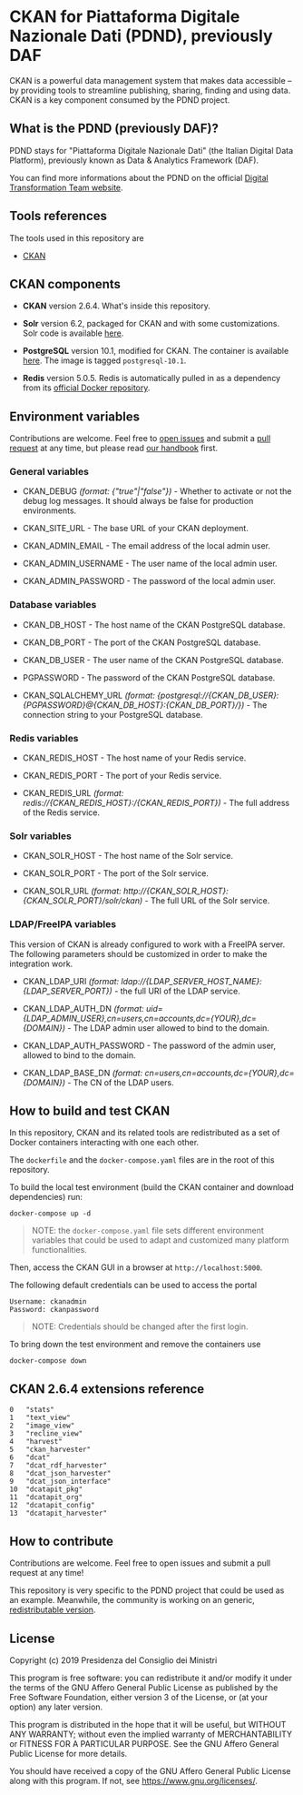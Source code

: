# CKAN for Piattaforma Digitale Nazionale Dati (PDND), previously DAF

CKAN is a powerful data management system that makes data accessible – by providing tools to streamline publishing, sharing, finding and using data. CKAN is a key component consumed by the PDND project.

## What is the PDND (previously DAF)?

PDND stays for "Piattaforma Digitale Nazionale Dati" (the Italian Digital Data Platform), previously known as Data & Analytics Framework (DAF).

You can find more informations about the PDND on the official [Digital Transformation Team website](https://teamdigitale.governo.it/it/projects/daf.htm).

## Tools references

The tools used in this repository are

* [CKAN](https://ckan.org/)

## CKAN components

* **CKAN** version 2.6.4. What's inside this repository.

* **Solr** version 6.2, packaged for CKAN and with some customizations. Solr code is available [here](https://github.com/teamdigitale/daf-ckan-solr).

* **PostgreSQL** version 10.1, modified for CKAN. The container is available [here](https://hub.docker.com/r/geosolutionsit/dati-ckan-docker/tags). The image is tagged `postgresql-10.1`.

* **Redis** version 5.0.5. Redis is automatically pulled in as a dependency from its [official Docker repository](https://hub.docker.com/_/redis).

## Environment variables

Contributions are welcome. Feel free to [open issues](./issues) and submit a [pull request](./pulls) at any time, but please read [our handbook](https://github.com/teamdigitale/daf-handbook) first.

### General variables

* CKAN_DEBUG *(format: {"true"|"false"})* - Whether to activate or not the debug log messages. It should always be false for production environments.

* CKAN_SITE_URL - The base URL of your CKAN deployment.

* CKAN_ADMIN_EMAIL - The email address of the local admin user.

* CKAN_ADMIN_USERNAME - The user name of the local admin user.

* CKAN_ADMIN_PASSWORD - The password of the local admin user.

### Database variables

* CKAN_DB_HOST - The host name of the CKAN PostgreSQL database.

* CKAN_DB_PORT - The port of the CKAN PostgreSQL database.

* CKAN_DB_USER - The user name of the CKAN PostgreSQL database.

* PGPASSWORD - The password of the CKAN PostgreSQL database.

* CKAN_SQLALCHEMY_URL *(format: {postgresql://{CKAN_DB_USER}:{PGPASSWORD}@{CKAN_DB_HOST}:{CKAN_DB_PORT}/})* - The connection string to your PostgreSQL database.

### Redis variables

* CKAN_REDIS_HOST - The host name of your Redis service.

* CKAN_REDIS_PORT - The port of your Redis service.

* CKAN_REDIS_URL *(format: redis://{CKAN_REDIS_HOST}:/{CKAN_REDIS_PORT})* - The full address of the Redis service.

### Solr variables

* CKAN_SOLR_HOST - The host name of the Solr service.

* CKAN_SOLR_PORT - The port of the Solr service.

* CKAN_SOLR_URL *(format: http://{CKAN_SOLR_HOST}:{CKAN_SOLR_PORT}/solr/ckan)* - The full URL of the Solr service.

### LDAP/FreeIPA variables

This version of CKAN is already configured to work with a FreeIPA server. The following parameters should be customized in order to make the integration work.

* CKAN_LDAP_URI *(format: ldap://{LDAP_SERVER_HOST_NAME}:{LDAP_SERVER_PORT})* - the full URI of the LDAP service.

* CKAN_LDAP_AUTH_DN *(format: uid={LDAP_ADMIN_USER},cn=users,cn=accounts,dc={YOUR},dc={DOMAIN})* - The LDAP admin user allowed to bind to the domain.

* CKAN_LDAP_AUTH_PASSWORD - The password of the admin user, allowed to bind to the domain.

* CKAN_LDAP_BASE_DN *(format: cn=users,cn=accounts,dc={YOUR},dc={DOMAIN})* - The CN of the LDAP users.

## How to build and test CKAN

In this repository, CKAN and its related tools are redistributed as a set of Docker containers interacting with one each other.

The `dockerfile` and the `docker-compose.yaml` files are in the root of this repository.

To build the local test environment (build the CKAN container and download dependencies) run:

```shell
docker-compose up -d
```

>NOTE: the `docker-compose.yaml` file sets different environment variables that could be used to adapt and customized many platform functionalities.

Then, access the CKAN GUI in a browser at `http://localhost:5000`.

The following default credentials can be used to access the portal

```
Username: ckanadmin
Password: ckanpassword
```

> NOTE: Credentials should be changed after the first login.

To bring down the test environment and remove the containers use

```shell
docker-compose down
```

## CKAN 2.6.4 extensions reference

```
0   "stats"
1   "text_view"
2   "image_view"
3   "recline_view"
4   "harvest"
5   "ckan_harvester"
6   "dcat"
7   "dcat_rdf_harvester"
8   "dcat_json_harvester"
9   "dcat_json_interface"
10  "dcatapit_pkg"
11  "dcatapit_org"
12  "dcatapit_config"
13  "dcatapit_harvester"
```

## How to contribute

Contributions are welcome. Feel free to open issues and submit a pull request at any time!

This repository is very specific to the PDND project that could be used as an example. Meanwhile, the community is working on an generic, [redistributable version](https://github.com/italia/dati-ckan-docker).

## License

Copyright (c) 2019 Presidenza del Consiglio dei Ministri

This program is free software: you can redistribute it and/or modify it under the terms of the GNU Affero General Public License as published by the Free Software Foundation, either version 3 of the License, or (at your option) any later version.

This program is distributed in the hope that it will be useful, but WITHOUT ANY WARRANTY; without even the implied warranty of MERCHANTABILITY or FITNESS FOR A PARTICULAR PURPOSE. See the GNU Affero General Public License for more details.

You should have received a copy of the GNU Affero General Public License along with this program.  If not, see <https://www.gnu.org/licenses/>.
